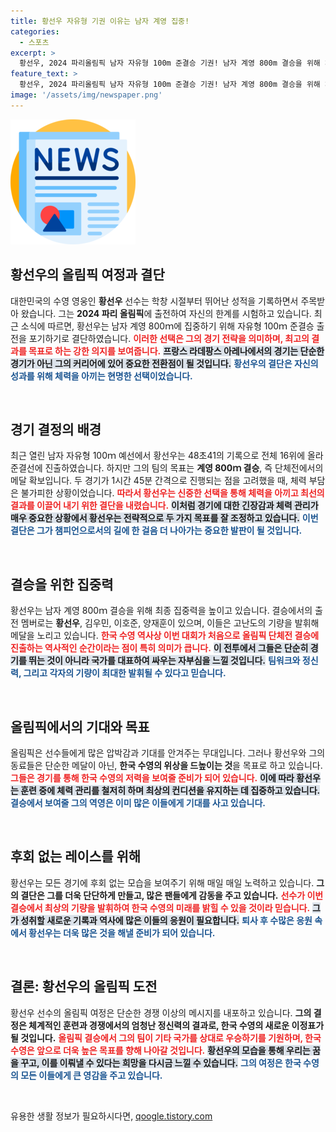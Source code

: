 ```yaml
---
title: 황선우 자유형 기권 이유는 남자 계영 집중!
categories:
  - 스포츠
excerpt: >
  황선우, 2024 파리올림픽 남자 자유형 100m 준결승 기권! 남자 계영 800m 결승을 위해 체력 조절에 나선 그의 전략이 궁금하다. 한국 수영 팀의 첫 결승 진출, 기대해보세요!
feature_text: >
  황선우, 2024 파리올림픽 남자 자유형 100m 준결승 기권! 남자 계영 800m 결승을 위해 체력 조절에 나선 그의 전략이 궁금하다. 한국 수영 팀의 첫 결승 진출, 기대해보세요!
image: '/assets/img/newspaper.png'
---
```


<p><img src="/assets/img/newspaper.png" alt="kimp 속보" /></p>

<h2 data-ke-size="size26">황선우의 올림픽 여정과 결단</h2>

<p>대한민국의 수영 영웅인 <b>황선우</b> 선수는 학창 시절부터 뛰어난 성적을 기록하면서 주목받아 왔습니다. 그는 <strong>2024 파리 올림픽</strong>에 출전하여 자신의 한계를 시험하고 있습니다. 최근 소식에 따르면, 황선우는 남자 계영 800ｍ에 집중하기 위해 자유형 100ｍ 준결승 출전을 포기하기로 결단하였습니다. <b><span style="color: #ee2323;">이러한 선택은 그의 경기 전략을 의미하며, 최고의 결과를 목표로 하는 강한 의지를 보여줍니다.</span></b> <b><span style="background-color: #21538527;">프랑스 라데팡스 아레나에서의 경기는 단순한 경기가 아닌 그의 커리어에 있어 중요한 전환점이 될 것입니다.</span></b> <b><span style="color: #1a5490;">황선우의 결단은 자신의 성과를 위해 체력을 아끼는 현명한 선택이었습니다.</span></b> </p>

<p data-ke-size="size16">&nbsp;</p>

<h2 data-ke-size="size26">경기 결정의 배경</h2>

<p>최근 열린 남자 자유형 100ｍ 예선에서 황선우는 48초41의 기록으로 전체 16위에 올라 준결선에 진출하였습니다. 하지만 그의 팀의 목표는 <b>계영 800ｍ 결승</b>, 즉 단체전에서의 메달 확보입니다. 두 경기가 1시간 45분 간격으로 진행되는 점을 고려했을 때, 체력 부담은 불가피한 상황이었습니다. <b><span style="color: #ee2323;">따라서 황선우는 신중한 선택을 통해 체력을 아끼고 최선의 결과를 이끌어 내기 위한 결단을 내렸습니다.</span></b> <b><span style="background-color: #21538527;">이처럼 경기에 대한 긴장감과 체력 관리가 매우 중요한 상황에서 황선우는 전략적으로 두 가지 목표를 잘 조정하고 있습니다.</span></b> <b><span style="color: #1a5490;">이번 결단은 그가 챔피언으로서의 길에 한 걸음 더 나아가는 중요한 발판이 될 것입니다.</span></b></p>

<p data-ke-size="size16">&nbsp;</p>

<h2 data-ke-size="size26">결승을 위한 집중력</h2>

<p>황선우는 남자 계영 800ｍ 결승을 위해 최종 집중력을 높이고 있습니다. 결승에서의 출전 멤버로는 <b>황선우</b>, 김우민, 이호준, 양재훈이 있으며, 이들은 고난도의 기량을 발휘해 메달을 노리고 있습니다. <b><span style="color: #ee2323;">한국 수영 역사상 이번 대회가 처음으로 올림픽 단체전 결승에 진출하는 역사적인 순간이라는 점이 특히 의미가 큽니다.</span></b> <b><span style="background-color: #21538527;">이 전투에서 그들은 단순히 경기를 뛰는 것이 아니라 국가를 대표하여 싸우는 자부심을 느낄 것입니다.</span></b> <b><span style="color: #1a5490;">팀워크와 정신력, 그리고 각자의 기량이 최대한 발휘될 수 있다고 믿습니다.</span></b></p>

<p data-ke-size="size16">&nbsp;</p>

<h2 data-ke-size="size26">올림픽에서의 기대와 목표</h2>

<p>올림픽은 선수들에게 많은 압박감과 기대를 안겨주는 무대입니다. 그러나 황선우와 그의 동료들은 단순한 메달이 아닌, <b>한국 수영의 위상을 드높이는 것</b>을 목표로 하고 있습니다. <b><span style="color: #ee2323;">그들은 경기를 통해 한국 수영의 저력을 보여줄 준비가 되어 있습니다.</span></b> <b><span style="background-color: #21538527;">이에 따라 황선우는 훈련 중에 체력 관리를 철저히 하며 최상의 컨디션을 유지하는 데 집중하고 있습니다.</span></b> <b><span style="color: #1a5490;">결승에서 보여줄 그의 역영은 이미 많은 이들에게 기대를 사고 있습니다.</span></b></p>

<p data-ke-size="size16">&nbsp;</p>

<h2 data-ke-size="size26">후회 없는 레이스를 위해</h2>

<p>황선우는 모든 경기에 후회 없는 모습을 보여주기 위해 매일 매일 노력하고 있습니다. <b>그의 결단은 그를 더욱 단단하게 만들고, 많은 팬들에게 감동을 주고 있습니다.</b> <b><span style="color: #ee2323;">선수가 이번 결승에서 최상의 기량을 발휘하여 한국 수영의 미래를 밝힐 수 있을 것이라 믿습니다.</span></b> <b><span style="background-color: #21538527;">그가 성취할 새로운 기록과 역사에 많은 이들의 응원이 필요합니다.</span></b> <b><span style="color: #1a5490;">퇴사 후 수많은 응원 속에서 황선우는 더욱 많은 것을 해낼 준비가 되어 있습니다.</span></b></p>

<p data-ke-size="size16">&nbsp;</p>

<h2 data-ke-size="size26">결론: 황선우의 올림픽 도전</h2>

<p>황선우 선수의 올림픽 여정은 단순한 경쟁 이상의 메시지를 내포하고 있습니다. <b>그의 결정은 체계적인 훈련과 경쟁에서의 엄청난 정신력의 결과로, 한국 수영의 새로운 이정표가 될 것입니다.</b> <b><span style="color: #ee2323;">올림픽 결승에서 그의 팀이 기타 국가를 상대로 우승하기를 기원하며, 한국 수영은 앞으로 더욱 높은 목표를 향해 나아갈 것입니다.</span></b> <b><span style="background-color: #21538527;">황선우의 모습을 통해 우리는 꿈을 꾸고, 이를 이뤄낼 수 있다는 희망을 다시금 느낄 수 있습니다.</span></b> <b><span style="color: #1a5490;">그의 여정은 한국 수영의 모든 이들에게 큰 영감을 주고 있습니다.</span></b></p>

<p data-ke-size="size16">&nbsp;</p>
유용한 생활 정보가 필요하시다면, <a href="https://qoogle.tistory.com" rel="dofollow">qoogle.tistory.com</a>


